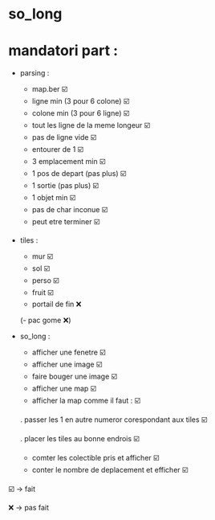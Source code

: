 # so_long

 # mandatori part :
 - parsing :
     - map.ber 								☑️
     - ligne min (3 pour 6 colone)			☑️
     - colone min (3 pour 6 ligne)			☑️
     - tout les ligne de la meme longeur	☑️
     - pas de ligne vide 					☑️
     - entourer de 1 						☑️
     - 3 emplacement min 					☑️
     - 1 pos de depart (pas plus) 			☑️
     - 1 sortie (pas plus) 					☑️
     - 1 objet min 							☑️
     - pas de char inconue 					☑️
     - peut etre terminer 					☑️
  - tiles :
     - mur 									☑️
     - sol 									☑️
     - perso 								☑️
     - fruit 								☑️
     - portail de fin 						❌
     
    (- pac gome  ❌)

 - so_long :
 	 - afficher une fenetre					☑️
 	 - afficher une image					☑️
 	 - faire bouger une image				☑️
 	 - afficher une map						☑️
 	 - afficher la map comme il faut : ☑️

     . passer les 1 en autre numeror corespondant aux tiles ☑️

   . placer les tiles au bonne endrois ☑️
   - comter les colectible pris et afficher ☑️
   - conter le nombre de deplacement et efficher ☑️
 
☑️ -> fait

❌ -> pas fait
